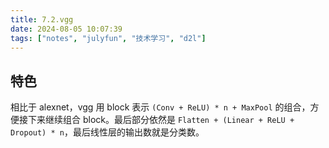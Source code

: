 ```yaml
---
title: 7.2.vgg
date: 2024-08-05 10:07:39
tags: ["notes", "julyfun", "技术学习", "d2l"]
---
```

## 特色

相比于 alexnet，vgg 用 block 表示 `(Conv + ReLU) * n + MaxPool` 的组合，方便接下来继续组合 block。最后部分依然是 `Flatten + (Linear + ReLU + Dropout) * n`，最后线性层的输出数就是分类数。
